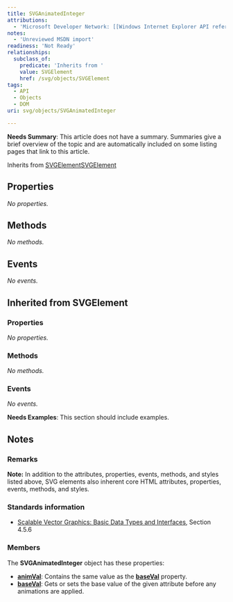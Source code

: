 ```yaml
---
title: SVGAnimatedInteger
attributions:
  - 'Microsoft Developer Network: [[Windows Internet Explorer API reference](http://msdn.microsoft.com/en-us/library/ie/hh828809%28v=vs.85%29.aspx) Article]'
notes:
  - 'Unreviewed MSDN import'
readiness: 'Not Ready'
relationships:
  subclass_of:
    predicate: 'Inherits from '
    value: SVGElement
    href: /svg/objects/SVGElement
tags:
  - API
  - Objects
  - DOM
uri: svg/objects/SVGAnimatedInteger

---
```

**Needs Summary**: This article does not have a summary. Summaries give a brief overview of the topic and are automatically included on some listing pages that link to this article.

Inherits from [SVGElement](/svg/objects/SVGElement)[SVGElement](/svg/objects/SVGElement)

## Properties

*No properties.*

## Methods

*No methods.*

## Events

*No events.*

## Inherited from SVGElement

### Properties

*No properties.*

### Methods

*No methods.*

### Events

*No events.*

**Needs Examples**: This section should include examples.

## Notes

### Remarks

**Note:** In addition to the attributes, properties, events, methods, and styles listed above, SVG elements also inherent core HTML attributes, properties, events, methods, and styles.

### Standards information

-   [Scalable Vector Graphics: Basic Data Types and Interfaces](http://go.microsoft.com/fwlink/p/?linkid=204732), Section 4.5.6

### Members

The **SVGAnimatedInteger** object has these properties:

-   [**animVal**](/svg/properties/animVal_(SVGAnimatedInteger)): Contains the same value as the [**baseVal**](/svg/properties/baseVal_(SVGAnimatedInteger)) property.
-   [**baseVal**](/svg/properties/baseVal_(SVGAnimatedInteger)): Gets or sets the base value of the given attribute before any animations are applied.
